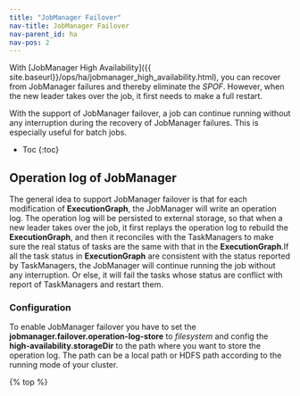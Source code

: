 ```yaml
---
title: "JobManager Failover"
nav-title: JobManager Failover
nav-parent_id: ha
nav-pos: 2
---
```

<!--
Licensed to the Apache Software Foundation (ASF) under one
or more contributor license agreements.  See the NOTICE file
distributed with this work for additional information
regarding copyright ownership.  The ASF licenses this file
to you under the Apache License, Version 2.0 (the
"License"); you may not use this file except in compliance
with the License.  You may obtain a copy of the License at

  http://www.apache.org/licenses/LICENSE-2.0

Unless required by applicable law or agreed to in writing,
software distributed under the License is distributed on an
"AS IS" BASIS, WITHOUT WARRANTIES OR CONDITIONS OF ANY
KIND, either express or implied.  See the License for the
specific language governing permissions and limitations
under the License.
-->

With [JobManager High Availability]({{ site.baseurl}}/ops/ha/jobmanager_high_availability.html), you can recover from JobManager failures and thereby eliminate the *SPOF*. However, when the new leader takes over the job, it first needs to make a full restart.

With the support of JobManager failover, a job can continue running without any interruption during the recovery of JobManager failures. This is especially useful for batch jobs.

* Toc
{:toc}

## Operation log of JobManager

The general idea to support JobManager failover is that for each modification of **ExecutionGraph**, the JobManager will write an operation log. The operation log will be persisted to external storage, so that when a new leader takes over the job, it first replays the operation log to rebuild the **ExecutionGraph**, and then it reconciles with the TaskManagers to make sure the real status of tasks are the same with that in the **ExecutionGraph**.If all the task status in **ExecutionGraph** are consistent with the status reported by TaskManagers, the JobManager will continue running the job without any interruption. Or else, it will fail the tasks whose status are conflict with report of TaskManagers and restart them.

### Configuration

To enable JobManager failover you have to set the **jobmanager.failover.operation-log-store** to *filesystem* and config the **high-availability.storageDir** to the path where you want to store the operation log. The path can be a local path or HDFS path according to the running mode of your cluster.

{% top %}
